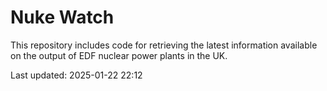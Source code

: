 # Nuke Watch

This repository includes code for retrieving the latest information available on the output of EDF nuclear power plants in the UK.

Last updated: 2025-01-22 22:12